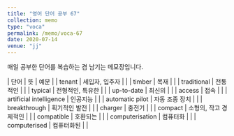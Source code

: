 ```yaml
---
title: "영어 단어 공부 67"
collection: memo
type: "voca"
permalink: /memo/voca-67
date: 2020-07-14
venue: "jj"
---
```


매일 공부한 단어를 복습하는 겸 남기는 메모장입니다.

| 단어 | 뜻 | 예문 |
| tenant | 세입자, 입주자 |  |
| timber | 목재 |  |
| traditional | 전통적인 |  |
| typical | 전형적인, 특유한 |  |
| up-to-date | 최신의 |  |
| access | 접속 |  |
| artificial intelligence | 인공지능 |  |
| automatic pilot | 자동 조종 장치 |  |
| breakthrough | 획기적인 발전 |  |
| charger | 충전기 |  |
| compact | 소형의, 작고 경제적인 |  |
| compatible | 호환되는 |  |
| computerisation | 컴퓨터화 |  |
| computerised | 컴퓨터화된 |  |























